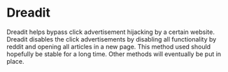 # Dreadit

Dreadit helps bypass click advertisement hijacking by a certain website.
Dreadit disables the click advertisements by disabling all functionality by reddit and opening all articles in a new page. This method used should hopefully be stable for a long time. Other methods will eventually be put in place.
